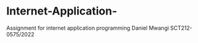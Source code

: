 # Internet-Application-
Assignment for internet application programming
Daniel Mwangi SCT212-0575/2022
